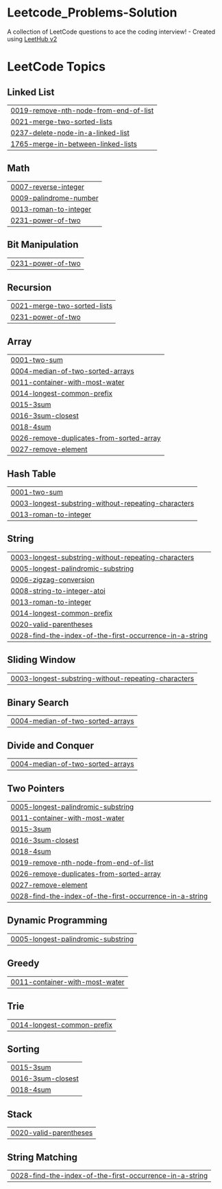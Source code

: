 # Leetcode_Problems-Solution
A collection of LeetCode questions to ace the coding interview! - Created using [LeetHub v2](https://github.com/arunbhardwaj/LeetHub-2.0)

<!---LeetCode Topics Start-->
# LeetCode Topics
## Linked List
|  |
| ------- |
| [0019-remove-nth-node-from-end-of-list](https://github.com/Kannan-K-B/Leetcode_Problems-Solution/tree/master/0019-remove-nth-node-from-end-of-list) |
| [0021-merge-two-sorted-lists](https://github.com/Kannan-K-B/Leetcode_Problems-Solution/tree/master/0021-merge-two-sorted-lists) |
| [0237-delete-node-in-a-linked-list](https://github.com/Kannan-K-B/Leetcode_Problems-Solution/tree/master/0237-delete-node-in-a-linked-list) |
| [1765-merge-in-between-linked-lists](https://github.com/Kannan-K-B/Leetcode_Problems-Solution/tree/master/1765-merge-in-between-linked-lists) |
## Math
|  |
| ------- |
| [0007-reverse-integer](https://github.com/Kannan-K-B/Leetcode_Problems-Solution/tree/master/0007-reverse-integer) |
| [0009-palindrome-number](https://github.com/Kannan-K-B/Leetcode_Problems-Solution/tree/master/0009-palindrome-number) |
| [0013-roman-to-integer](https://github.com/Kannan-K-B/Leetcode_Problems-Solution/tree/master/0013-roman-to-integer) |
| [0231-power-of-two](https://github.com/Kannan-K-B/Leetcode_Problems-Solution/tree/master/0231-power-of-two) |
## Bit Manipulation
|  |
| ------- |
| [0231-power-of-two](https://github.com/Kannan-K-B/Leetcode_Problems-Solution/tree/master/0231-power-of-two) |
## Recursion
|  |
| ------- |
| [0021-merge-two-sorted-lists](https://github.com/Kannan-K-B/Leetcode_Problems-Solution/tree/master/0021-merge-two-sorted-lists) |
| [0231-power-of-two](https://github.com/Kannan-K-B/Leetcode_Problems-Solution/tree/master/0231-power-of-two) |
## Array
|  |
| ------- |
| [0001-two-sum](https://github.com/Kannan-K-B/Leetcode_Problems-Solution/tree/master/0001-two-sum) |
| [0004-median-of-two-sorted-arrays](https://github.com/Kannan-K-B/Leetcode_Problems-Solution/tree/master/0004-median-of-two-sorted-arrays) |
| [0011-container-with-most-water](https://github.com/Kannan-K-B/Leetcode_Problems-Solution/tree/master/0011-container-with-most-water) |
| [0014-longest-common-prefix](https://github.com/Kannan-K-B/Leetcode_Problems-Solution/tree/master/0014-longest-common-prefix) |
| [0015-3sum](https://github.com/Kannan-K-B/Leetcode_Problems-Solution/tree/master/0015-3sum) |
| [0016-3sum-closest](https://github.com/Kannan-K-B/Leetcode_Problems-Solution/tree/master/0016-3sum-closest) |
| [0018-4sum](https://github.com/Kannan-K-B/Leetcode_Problems-Solution/tree/master/0018-4sum) |
| [0026-remove-duplicates-from-sorted-array](https://github.com/Kannan-K-B/Leetcode_Problems-Solution/tree/master/0026-remove-duplicates-from-sorted-array) |
| [0027-remove-element](https://github.com/Kannan-K-B/Leetcode_Problems-Solution/tree/master/0027-remove-element) |
## Hash Table
|  |
| ------- |
| [0001-two-sum](https://github.com/Kannan-K-B/Leetcode_Problems-Solution/tree/master/0001-two-sum) |
| [0003-longest-substring-without-repeating-characters](https://github.com/Kannan-K-B/Leetcode_Problems-Solution/tree/master/0003-longest-substring-without-repeating-characters) |
| [0013-roman-to-integer](https://github.com/Kannan-K-B/Leetcode_Problems-Solution/tree/master/0013-roman-to-integer) |
## String
|  |
| ------- |
| [0003-longest-substring-without-repeating-characters](https://github.com/Kannan-K-B/Leetcode_Problems-Solution/tree/master/0003-longest-substring-without-repeating-characters) |
| [0005-longest-palindromic-substring](https://github.com/Kannan-K-B/Leetcode_Problems-Solution/tree/master/0005-longest-palindromic-substring) |
| [0006-zigzag-conversion](https://github.com/Kannan-K-B/Leetcode_Problems-Solution/tree/master/0006-zigzag-conversion) |
| [0008-string-to-integer-atoi](https://github.com/Kannan-K-B/Leetcode_Problems-Solution/tree/master/0008-string-to-integer-atoi) |
| [0013-roman-to-integer](https://github.com/Kannan-K-B/Leetcode_Problems-Solution/tree/master/0013-roman-to-integer) |
| [0014-longest-common-prefix](https://github.com/Kannan-K-B/Leetcode_Problems-Solution/tree/master/0014-longest-common-prefix) |
| [0020-valid-parentheses](https://github.com/Kannan-K-B/Leetcode_Problems-Solution/tree/master/0020-valid-parentheses) |
| [0028-find-the-index-of-the-first-occurrence-in-a-string](https://github.com/Kannan-K-B/Leetcode_Problems-Solution/tree/master/0028-find-the-index-of-the-first-occurrence-in-a-string) |
## Sliding Window
|  |
| ------- |
| [0003-longest-substring-without-repeating-characters](https://github.com/Kannan-K-B/Leetcode_Problems-Solution/tree/master/0003-longest-substring-without-repeating-characters) |
## Binary Search
|  |
| ------- |
| [0004-median-of-two-sorted-arrays](https://github.com/Kannan-K-B/Leetcode_Problems-Solution/tree/master/0004-median-of-two-sorted-arrays) |
## Divide and Conquer
|  |
| ------- |
| [0004-median-of-two-sorted-arrays](https://github.com/Kannan-K-B/Leetcode_Problems-Solution/tree/master/0004-median-of-two-sorted-arrays) |
## Two Pointers
|  |
| ------- |
| [0005-longest-palindromic-substring](https://github.com/Kannan-K-B/Leetcode_Problems-Solution/tree/master/0005-longest-palindromic-substring) |
| [0011-container-with-most-water](https://github.com/Kannan-K-B/Leetcode_Problems-Solution/tree/master/0011-container-with-most-water) |
| [0015-3sum](https://github.com/Kannan-K-B/Leetcode_Problems-Solution/tree/master/0015-3sum) |
| [0016-3sum-closest](https://github.com/Kannan-K-B/Leetcode_Problems-Solution/tree/master/0016-3sum-closest) |
| [0018-4sum](https://github.com/Kannan-K-B/Leetcode_Problems-Solution/tree/master/0018-4sum) |
| [0019-remove-nth-node-from-end-of-list](https://github.com/Kannan-K-B/Leetcode_Problems-Solution/tree/master/0019-remove-nth-node-from-end-of-list) |
| [0026-remove-duplicates-from-sorted-array](https://github.com/Kannan-K-B/Leetcode_Problems-Solution/tree/master/0026-remove-duplicates-from-sorted-array) |
| [0027-remove-element](https://github.com/Kannan-K-B/Leetcode_Problems-Solution/tree/master/0027-remove-element) |
| [0028-find-the-index-of-the-first-occurrence-in-a-string](https://github.com/Kannan-K-B/Leetcode_Problems-Solution/tree/master/0028-find-the-index-of-the-first-occurrence-in-a-string) |
## Dynamic Programming
|  |
| ------- |
| [0005-longest-palindromic-substring](https://github.com/Kannan-K-B/Leetcode_Problems-Solution/tree/master/0005-longest-palindromic-substring) |
## Greedy
|  |
| ------- |
| [0011-container-with-most-water](https://github.com/Kannan-K-B/Leetcode_Problems-Solution/tree/master/0011-container-with-most-water) |
## Trie
|  |
| ------- |
| [0014-longest-common-prefix](https://github.com/Kannan-K-B/Leetcode_Problems-Solution/tree/master/0014-longest-common-prefix) |
## Sorting
|  |
| ------- |
| [0015-3sum](https://github.com/Kannan-K-B/Leetcode_Problems-Solution/tree/master/0015-3sum) |
| [0016-3sum-closest](https://github.com/Kannan-K-B/Leetcode_Problems-Solution/tree/master/0016-3sum-closest) |
| [0018-4sum](https://github.com/Kannan-K-B/Leetcode_Problems-Solution/tree/master/0018-4sum) |
## Stack
|  |
| ------- |
| [0020-valid-parentheses](https://github.com/Kannan-K-B/Leetcode_Problems-Solution/tree/master/0020-valid-parentheses) |
## String Matching
|  |
| ------- |
| [0028-find-the-index-of-the-first-occurrence-in-a-string](https://github.com/Kannan-K-B/Leetcode_Problems-Solution/tree/master/0028-find-the-index-of-the-first-occurrence-in-a-string) |
<!---LeetCode Topics End-->